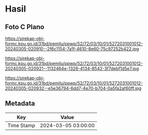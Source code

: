 # Hasil

## Foto C Plano

https://sirekap-obj-formc.kpu.go.id/31bd/pemilu/ppwp/52/72/03/10/01/5272031001012-20240305-020910--2f6c1154-7a1f-4610-8e60-75c97252b422.jpg

https://sirekap-obj-formc.kpu.go.id/31bd/pemilu/ppwp/52/72/03/10/01/5272031001012-20240305-020921--1132464e-1326-4134-8542-3f7debf1d5e7.jpg

https://sirekap-obj-formc.kpu.go.id/31bd/pemilu/ppwp/52/72/03/10/01/5272031001012-20240305-020932--e5e36794-6dd7-4e70-b704-0a5fa2af60ff.jpg


## Metadata

| Key        | Value               |
| ---------- | ------------------- |
| Time Stamp | 2024-03-05 03:00:00 |



